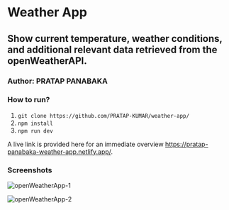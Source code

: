 # Weather App

## Show current temperature, weather conditions, and additional relevant data retrieved from the openWeatherAPI.

### Author: PRATAP PANABAKA

### How to run?

1. `git clone https://github.com/PRATAP-KUMAR/weather-app/`
2. `npm install`
3. `npm run dev`

A live link is provided here for an immediate overview 
https://pratap-panabaka-weather-app.netlify.app/.

### Screenshots

![openWeatherApp-1](https://github.com/PRATAP-KUMAR/weather-app/assets/40719899/51984cc4-4c3c-47d3-9dfd-3ce6380d1c50)

![openWeatherApp-2](https://github.com/PRATAP-KUMAR/weather-app/assets/40719899/8db8bfc3-d408-42e2-bfb2-3f965e56b605)

